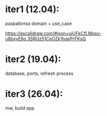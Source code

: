 # iter1 (12.04):
разработка domain + use_case

https://excalidraw.com/#json=uiUFkCfLMqsv-u8bxyE6o,3SRUz51CeOZk1hqePrFKsQ

# iter2 (19.04):
database, ports, refresh process

# iter3 (26.04):
mw, build app
